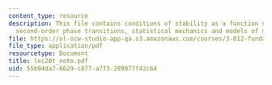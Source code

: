 ```yaml
---
content_type: resource
description: This file contains conditions of stability as a function of composition,
  second-order phase transitions, statistical mechanics and models of materials.
file: https://ol-ocw-studio-app-qa.s3.amazonaws.com/courses/3-012-fundamentals-of-materials-science-fall-2005/55b94da70629c877a7f3289977f42c64_lec20t_note.pdf
file_type: application/pdf
resourcetype: Document
title: lec20t_note.pdf
uid: 55b94da7-0629-c877-a7f3-289977f42c64
---
```


